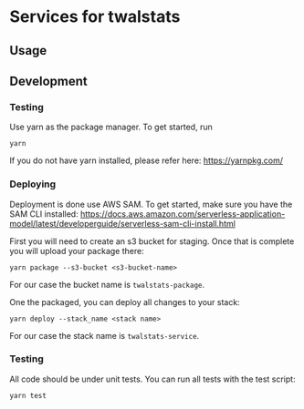 # Services for twalstats

## Usage

## Development

### Testing

Use yarn as the package manager. To get started, run

```
yarn
```

If you do not have yarn installed, please refer here: https://yarnpkg.com/

### Deploying

Deployment is done use AWS SAM. To get started, make sure you have the SAM CLI installed: https://docs.aws.amazon.com/serverless-application-model/latest/developerguide/serverless-sam-cli-install.html

First you will need to create an s3 bucket for staging. Once that is complete you will upload your package there:

```
yarn package --s3-bucket <s3-bucket-name>
```

For our case the bucket name is `twalstats-package`.

One the packaged, you can deploy all changes to your stack:

```
yarn deploy --stack_name <stack name>
```

For our case the stack name is `twalstats-service`.

### Testing

All code should be under unit tests. You can run all tests with the test script:

```
yarn test
```
